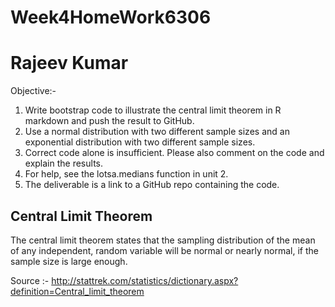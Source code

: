 # Week4HomeWork6306
# Rajeev Kumar

Objective:-

1. Write bootstrap code to illustrate the central limit theorem in R markdown and push the result to GitHub. 
2. Use a normal distribution with two different sample sizes and an exponential distribution with two different sample sizes.
3. Correct code alone is insufficient. Please also comment on the code and explain the results. 
4. For help, see the lotsa.medians function in unit 2. 
5. The deliverable is a link to a GitHub repo containing the code.

## Central Limit Theorem 

The central limit theorem states that the sampling distribution of the mean of any independent, random variable will be normal or nearly normal, if the sample size is large enough.

Source :- http://stattrek.com/statistics/dictionary.aspx?definition=Central_limit_theorem

